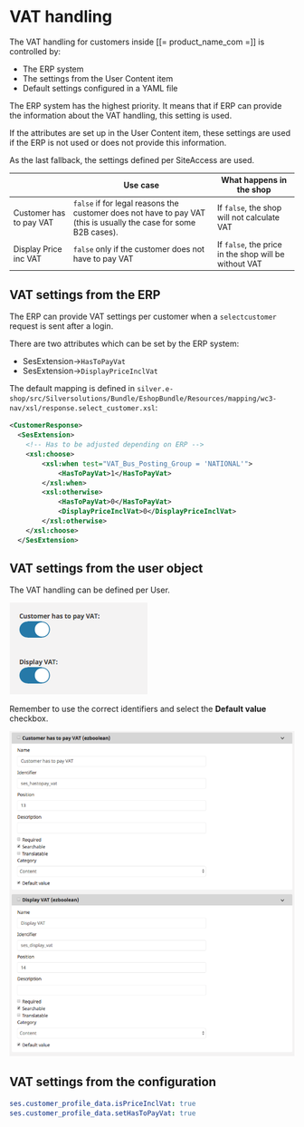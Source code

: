 # VAT handling

The VAT handling for customers inside [[= product_name_com =]] is controlled by:

- The ERP system
- The settings from the User Content item 
- Default settings configured in a YAML file

The ERP system has the highest priority. It means that if ERP can provide the information about the VAT handling, this setting is used. 

If the attributes are set up in the User Content item, these settings are used if the ERP is not used or does not provide this information.

As the last fallback, the settings defined per SiteAccess are used. 

||Use case|What happens in the shop|
|--- |--- |--- |
|Customer has to pay VAT|`false` if for legal reasons the customer does not have to pay VAT (this is usually the case for some B2B cases).|If `false`, the shop will not calculate VAT|
|Display Price inc VAT|`false` only if the customer does not have to pay VAT|If `false`, the price in the shop will be without VAT|

## VAT settings from the ERP

The ERP can provide VAT settings per customer when a `selectcustomer` request is sent after a login.

There are two attributes which can be set by the ERP system:

- SesExtension->`HasToPayVat` 
- SesExtension->`DisplayPriceInclVat`

The default mapping is defined in `silver.e-shop/src/Silversolutions/Bundle/EshopBundle/Resources/mapping/wc3-nav/xsl/response.select_customer.xsl`:

``` xml
<CustomerResponse>
  <SesExtension>
    <!-- Has to be adjusted depending on ERP -->
    <xsl:choose>
        <xsl:when test="VAT_Bus_Posting_Group = 'NATIONAL'">
            <HasToPayVat>1</HasToPayVat>
        </xsl:when>
        <xsl:otherwise>
            <HasToPayVat>0</HasToPayVat>
            <DisplayPriceInclVat>0</DisplayPriceInclVat>
        </xsl:otherwise>
    </xsl:choose>
  </SesExtension>
```

## VAT settings from the user object 

The VAT handling can be defined per User. 

![](../img/customers_vat_setting.png)

Remember to use the correct identifiers and select the **Default value** checkbox.

![](../img/customers_vat_setting_2.png)

## VAT settings from the configuration

``` yaml
ses.customer_profile_data.isPriceInclVat: true
ses.customer_profile_data.setHasToPayVat: true
```
